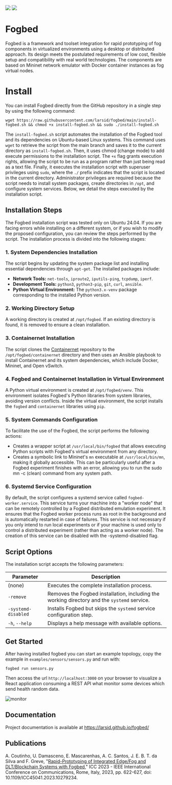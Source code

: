![](https://img.shields.io/badge/python-3.8+-blue.svg)
![](https://img.shields.io/badge/Ubuntu-20.04-orange.svg)
# Fogbed

Fogbed is a framework and toolset integration for rapid prototyping of fog components in virtualized environments using a desktop or distributed approach. Its design meets the postulated requirements of low cost, flexible setup and compatibility with real world technologies. The components are based on Mininet network emulator with Docker container instances as fog virtual nodes.

# Install

You can install Fogbed directly from the GitHub repository in a single step by using the following command:

`wget https://raw.githubusercontent.com/larsid/fogbed/main/install-fogbed.sh && chmod +x install-fogbed.sh && sudo ./install-fogbed.sh`

The `install-fogbed.sh` script automates the installation of the Fogbed tool and its dependencies on Ubuntu-based Linux systems. This command uses `wget` to retrieve the script from the main branch and saves it to the current directory as `install-fogbed.sh`. Then, it uses chmod (change mode) to add execute permissions to the installation script. The `+x` flag grants execution rights, allowing the script to be run as a program rather than just being read as a text file. Finally, it executes the installation script with superuser privileges using `sudo`, where the `./` prefix indicates that the script is located in the current directory. Administrator privileges are required because the script needs to install system packages, create directories in `/opt`, and configure system services. Below, we detail the steps executed by the installation script.

## Installation Steps

The Fogbed installation script was tested only on Ubuntu 24.04. If you are facing errors while installing on a different system, or if you wish to modify the proposed configuration, you can review the steps performed by the script. The installation process is divided into the following stages:

### 1. System Dependencies Installation

The script begins by updating the system package list and installing essential dependencies through `apt-get`. The installed packages include:

- **Network Tools:** `net-tools`, `iproute2`, `iputils-ping`, `tcpdump`, `iperf`.
- **Development Tools:** `python3`, `python3-pip`, `git`, `curl`, `ansible`.
- **Python Virtual Environment:** The `python3.x-venv` package corresponding to the installed Python version.

### 2. Working Directory Setup

A working directory is created at `/opt/fogbed`. If an existing directory is found, it is removed to ensure a clean installation.

### 3. Containernet Installation

The script clones the [Containernet](https://github.com/containernet/containernet) repository to the `/opt/fogbed/containernet` directory and then uses an Ansible playbook to install Containernet and its system dependencies, which include Docker, Mininet, and Open vSwitch.

### 4. Fogbed and Containernet Installation in Virtual Environment

A Python virtual environment is created at `/opt/fogbed/venv`. This environment isolates Fogbed's Python libraries from system libraries, avoiding version conflicts. Inside the virtual environment, the script installs the `fogbed` and `containernet` libraries using `pip`.

### 5. System Commands Configuration

To facilitate the use of the Fogbed, the script performs the following actions:

- Creates a wrapper script at `/usr/local/bin/fogbed` that allows executing Python scripts with Fogbed's virtual environment from any directory.
- Creates a symbolic link to Mininet's `mn` executable at `/usr/local/bin/mn`, making it globally accessible. This can be particularly useful after a Fogbed experiment finishes with an error, allowing you to run the sudo mn -c (clean) command from any system path.

### 6. Systemd Service Configuration

By default, the script configures a systemd service called `fogbed-worker.service`. This service turns your machine into a "worker node" that can be remotely controlled by a Fogbed distributed emulation experiment. It ensures that the Fogbed worker process runs as root in the background and is automatically restarted in case of failures. This service is not necessary if you only intend to run local experiments or if your machine is used only to control a distributed experiment (rather than acting as a worker node). The creation of this service can be disabled with the -systemd-disabled flag.

## Script Options

The installation script accepts the following parameters:

| Parameter | Description |
|---|---|
| (none) | Executes the complete installation process. |
| `-remove` | Removes the Fogbed installation, including the working directory and the `systemd` service. |
| `-systemd-disabled` | Installs Fogbed but skips the `systemd` service configuration step. |
| `-h`, `--help` | Displays a help message with available options. |

## Get Started
After having installed fogbed you can start an example topology, copy the example in `examples/sensors/sensors.py` and run with:
```
fogbed run sensors.py
```
Then access the url `http://localhost:3000` on your browser to visualize a React application consuming a REST API what monitor some devices which send health random data.

![monitor](https://user-images.githubusercontent.com/33939999/202031666-45889ae0-49ee-4a5e-a7a6-94f1705a8a08.jpeg)

## Documentation
Project documentation is available at https://larsid.github.io/fogbed/

## Publications
A. Coutinho, U. Damasceno, E. Mascarenhas, A. C. Santos, J. E. B. T. da Silva and F. Greve, "[Rapid-Prototyping of Integrated Edge/Fog and DLT/Blockchain Systems with Fogbed](https://ieeexplore.ieee.org/document/10279234)," ICC 2023 - IEEE International Conference on Communications, Rome, Italy, 2023, pp. 622-627, doi: 10.1109/ICC45041.2023.10279234.
